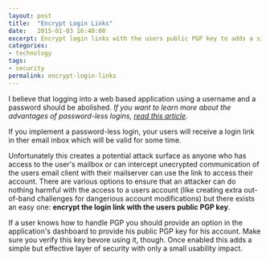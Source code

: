 ```yaml
---
layout: post
title:  "Encrypt Login Links"
date:   2015-01-03 16:40:00
excerpt: Encrypt login links with the users public PGP key to adds a simple but effective layer of security with only a small usability impact.
categories:
- technology
tags:
- security
permalink: encrypt-login-links
---
```


I believe that logging into a web based application using a username and a password should be abolished. *If you want to learn more about the advantages of password-less logins, [read this article][1].*

If you implement a password-less login, your users will receive a login link in ther email inbox which will be valid for some time. 

Unfortunately this creates a potential attack surface as anyone who has access to the user's mailbox or can intercept unecrypted communication of the users email client with their mailserver can use the link to access their account. There are various options to ensure that an attacker can do nothing harmful with the access to a users account (like creating extra out-of-band challenges for dangerious account modifications) but there exists an easy one:
**encrypt the login link with the users public PGP key**.

If a user knows how to handle PGP you should provide an option in the application's dashboard to provide his public PGP key for his account. Make sure you verify this key bevore using it, though. Once enabled this adds a simple but effective layer of security with only a small usability impact.

[1]: http://notes.xoxco.com/post/27999787765/is-it-time-for-password-less-login
